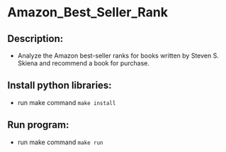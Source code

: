 # Amazon_Best_Seller_Rank

## Description:
- Analyze the Amazon best-seller ranks for books written by Steven S. Skiena and recommend a book for purchase.

## Install python libraries:
- run make command `make install`

## Run program:
- run make command `make run`